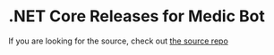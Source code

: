 # .NET Core Releases for Medic Bot
If you are looking for the source, check out [the source repo](https://github.com/Mmedic23/Medic-Bot_CORE)
